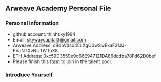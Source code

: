 ## Arweave Academy Personal File

### Personal information

- github account: thinhsky1994
- Email: skywaycapital3@gmail.com
- Arweave Address: cBdoVdso45LXgO0wSwExaF3fJJ-FVoNTXvNUTiVTuX8
- ETH Address: 0xc59D3559e9d66E947121DA86dcdba78Fd62D0bef
- Please finish this [form](https://docs.google.com/forms/d/e/1FAIpQLSfWA5fIIcBgmRppm3jNz5vmf9Mai_QMVil-2pO4r7YKn_Zhtw/viewform?usp=sf_link) to join in the talent pool.

### Introduce Yourself
